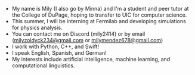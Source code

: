 - My name is Mily (I also go by Minna) and I'm a student and peer tutor at the College of DuPage, hoping to transfer to UIC for computer science.
- This summer, I will be interning at Fermilab and developing simulations for physics analysis. 
- You can contact me on Discord (mily2414) or by email (milyzoldyck234@gmail.com or milymendez678@gmail.com)
- I work with Python, C++, and Swift!
- I speak English, Spanish, and German!
- My interests include artificial intelligence, machine learning, and computational linguistics.

<!---
mi55a/mi55a is a ✨ special ✨ repository because its `README.md` (this file) appears on your GitHub profile.
You can click the Preview link to take a look at your changes.
--->
